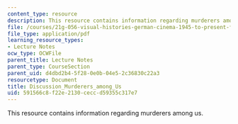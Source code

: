 ```yaml
---
content_type: resource
description: This resource contains information regarding murderers among us.
file: /courses/21g-056-visual-histories-german-cinema-1945-to-present-fall-2003/591566c8f22e2130ceccd59355c317e7_MIT21G_056F03_murdrers.pdf
file_type: application/pdf
learning_resource_types:
- Lecture Notes
ocw_type: OCWFile
parent_title: Lecture Notes
parent_type: CourseSection
parent_uid: d4dbd2b4-5f28-0e0b-04e5-2c36830c22a3
resourcetype: Document
title: Discussion_Murderers_among_Us
uid: 591566c8-f22e-2130-cecc-d59355c317e7
---
```

This resource contains information regarding murderers among us.

